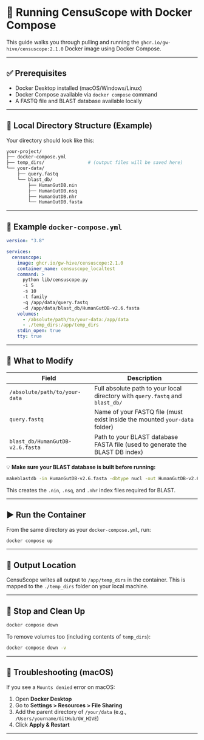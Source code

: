 # 🧬 Running CensuScope with Docker Compose

This guide walks you through pulling and running the `ghcr.io/gw-hive/censuscope:2.1.0` Docker image using Docker Compose.

---

## ✅ Prerequisites

- Docker Desktop installed (macOS/Windows/Linux)
- Docker Compose available via `docker compose` command
- A FASTQ file and BLAST database available locally

---

## 📂 Local Directory Structure (Example)

Your directory should look like this:

```bash
your-project/
├── docker-compose.yml
├── temp_dirs/                # (output files will be saved here)
└── your-data/
    ├── query.fastq
    └── blast_db/
        ├── HumanGutDB.nin
        ├── HumanGutDB.nsq
        ├── HumanGutDB.nhr
        └── HumanGutDB.fasta
```

---

## 🐳 Example `docker-compose.yml`

```yaml
version: "3.8"

services:
  censuscope:
    image: ghcr.io/gw-hive/censuscope:2.1.0
    container_name: censuscope_localtest
    command: >
      python lib/censuscope.py
      -i 5
      -s 10
      -t family
      -q /app/data/query.fastq
      -d /app/data/blast_db/HumanGutDB-v2.6.fasta
    volumes:
      - /absolute/path/to/your-data:/app/data
      - ./temp_dirs:/app/temp_dirs
    stdin_open: true
    tty: true
```

---

## 🔧 What to Modify

| Field                           | Description                                                                 |
|--------------------------------|-----------------------------------------------------------------------------|
| `/absolute/path/to/your-data`  | Full absolute path to your local directory with `query.fastq` and `blast_db/` |
| `query.fastq`                  | Name of your FASTQ file (must exist inside the mounted `your-data` folder) |
| `blast_db/HumanGutDB-v2.6.fasta` | Path to your BLAST database FASTA file (used to generate the BLAST DB index) |

💡 **Make sure your BLAST database is built before running:**

```bash
makeblastdb -in HumanGutDB-v2.6.fasta -dbtype nucl -out HumanGutDB-v2.6
```

This creates the `.nin`, `.nsq`, and `.nhr` index files required for BLAST.

---

## ▶️ Run the Container

From the same directory as your `docker-compose.yml`, run:

```bash
docker compose up
```

---

## 📁 Output Location

CensuScope writes all output to `/app/temp_dirs` in the container. This is mapped to the `./temp_dirs` folder on your local machine.

---

## 🧼 Stop and Clean Up

```bash
docker compose down
```

To remove volumes too (including contents of `temp_dirs`):

```bash
docker compose down -v
```

---

## 🐛 Troubleshooting (macOS)

If you see a `Mounts denied` error on macOS:

1. Open **Docker Desktop**
2. Go to **Settings > Resources > File Sharing**
3. Add the parent directory of `/your/data` (e.g., `/Users/yourname/GitHub/GW_HIVE`)
4. Click **Apply & Restart**

---

